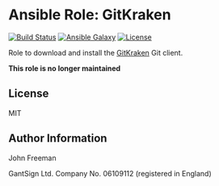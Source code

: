 Ansible Role: GitKraken
=======================

[![Build Status](https://travis-ci.org/gantsign/ansible-role-gitkraken.svg?branch=master)](https://travis-ci.org/gantsign/ansible-role-gitkraken)
[![Ansible Galaxy](https://img.shields.io/badge/ansible--galaxy-gantsign.gitkraken-blue.svg)](https://galaxy.ansible.com/gantsign/gitkraken)
[![License](https://img.shields.io/badge/license-MIT-blue.svg)](https://raw.githubusercontent.com/gantsign/ansible-role-gitkraken/master/LICENSE)

Role to download and install the [GitKraken](https://www.gitkraken.com) Git client.

**This role is no longer maintained**

License
-------

MIT

Author Information
------------------

John Freeman

GantSign Ltd.
Company No. 06109112 (registered in England)
